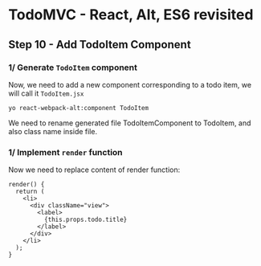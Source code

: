 
# TodoMVC - React, Alt, ES6 revisited


## Step 10 - Add TodoItem Component

### 1/ Generate `TodoItem` component

Now, we need to add a new component corresponding to a todo item, we will call it `TodoItem.jsx`

``` 
yo react-webpack-alt:component TodoItem
```

We need to rename generated file TodoItemComponent to TodoItem, and also class name inside file.


### 1/ Implement `render` function

Now we need to replace content of render function:

``` 
render() {
  return (
    <li>
      <div className="view">
        <label>
          {this.props.todo.title}
        </label>
      </div>
    </li>
  );
}
```
